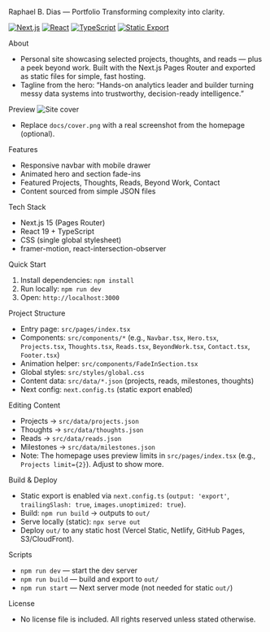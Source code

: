 Raphael B. Dias — Portfolio
Transforming complexity into clarity.

[![Next.js](https://img.shields.io/badge/Next.js-15-black)](https://nextjs.org)
[![React](https://img.shields.io/badge/React-19-61dafb)](https://react.dev)
[![TypeScript](https://img.shields.io/badge/TypeScript-5-3178c6)](https://www.typescriptlang.org)
[![Static Export](https://img.shields.io/badge/Output-export-green)](https://nextjs.org/docs/pages/building-your-application/deploying/static-exports)

About
- Personal site showcasing selected projects, thoughts, and reads — plus a peek beyond work. Built with the Next.js Pages Router and exported as static files for simple, fast hosting.
- Tagline from the hero: “Hands-on analytics leader and builder turning messy data systems into trustworthy, decision-ready intelligence.”

Preview
![Site cover](docs/cover.png)
- Replace `docs/cover.png` with a real screenshot from the homepage (optional).

Features
- Responsive navbar with mobile drawer
- Animated hero and section fade-ins
- Featured Projects, Thoughts, Reads, Beyond Work, Contact
- Content sourced from simple JSON files

Tech Stack
- Next.js 15 (Pages Router)
- React 19 + TypeScript
- CSS (single global stylesheet)
- framer-motion, react-intersection-observer

Quick Start
1) Install dependencies: `npm install`
2) Run locally: `npm run dev`
3) Open: `http://localhost:3000`

Project Structure
- Entry page: `src/pages/index.tsx`
- Components: `src/components/*` (e.g., `Navbar.tsx`, `Hero.tsx`, `Projects.tsx`, `Thoughts.tsx`, `Reads.tsx`, `BeyondWork.tsx`, `Contact.tsx`, `Footer.tsx`)
- Animation helper: `src/components/FadeInSection.tsx`
- Global styles: `src/styles/global.css`
- Content data: `src/data/*.json` (projects, reads, milestones, thoughts)
- Next config: `next.config.ts` (static export enabled)

Editing Content
- Projects → `src/data/projects.json`
- Thoughts → `src/data/thoughts.json`
- Reads → `src/data/reads.json`
- Milestones → `src/data/milestones.json`
- Note: The homepage uses preview limits in `src/pages/index.tsx` (e.g., `Projects limit={2}`). Adjust to show more.

Build & Deploy
- Static export is enabled via `next.config.ts` (`output: 'export'`, `trailingSlash: true`, `images.unoptimized: true`).
- Build: `npm run build` → outputs to `out/`
- Serve locally (static): `npx serve out`
- Deploy `out/` to any static host (Vercel Static, Netlify, GitHub Pages, S3/CloudFront).

Scripts
- `npm run dev` — start the dev server
- `npm run build` — build and export to `out/`
- `npm run start` — Next server mode (not needed for static `out/`)

License
- No license file is included. All rights reserved unless stated otherwise.
